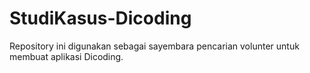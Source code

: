 # StudiKasus-Dicoding
Repository ini digunakan sebagai sayembara pencarian volunter untuk membuat aplikasi Dicoding.
